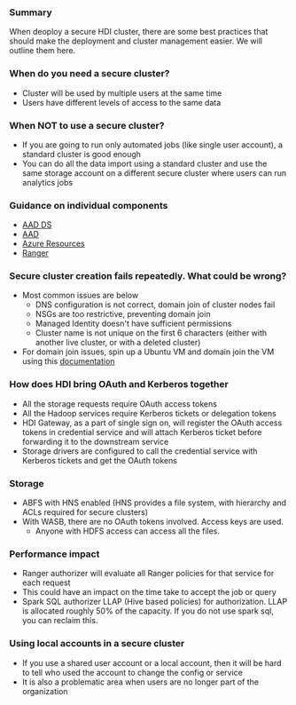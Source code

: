 ### Summary
When deoploy a secure HDI cluster, there are some best practices that should make the deployment and cluster management easier. We will outline them here.

### When do you need a secure cluster?
* Cluster will be used by multiple users at the same time
* Users have different levels of access to the same data

### When NOT to use a secure cluster?
* If you are going to run only automated jobs (like single user account), a standard cluster is good enough
* You can do all the data import using a standard cluster and use the same storage account on a different secure cluster where users can run analytics jobs

### Guidance on individual components
* [AAD DS](https://github.com/hdinsight/hdinsight.github.io/blob/master/EnterpriseSecurityPackage/Guidance-AADDS.md)
* [AAD](https://github.com/hdinsight/hdinsight.github.io/blob/master/EnterpriseSecurityPackage/Guidance-AAD.md)
* [Azure Resources](https://github.com/hdinsight/hdinsight.github.io/blob/master/EnterpriseSecurityPackage/Guidance-AzureResources.md)
* [Ranger](https://github.com/hdinsight/hdinsight.github.io/blob/master/EnterpriseSecurityPackage/Guidance-Ranger.md)

### Secure cluster creation fails repeatedly. What could be wrong?
* Most common issues are below
   * DNS configuration is not correct, domain join of cluster nodes fail
   * NSGs are too restrictive, preventing domain join
   * Managed Identity doesn't have sufficient permissions
   * Cluster name is not unique on the first 6 characters (either with another live cluster, or with a deleted cluster)
* For domain join issues, spin up a Ubuntu VM and domain join the VM using this [documentation](https://github.com/hdinsight/hdinsight.github.io/blob/master/EnterpriseSecurityPackage/DomainJoinIssues.md)

### How does HDI bring OAuth and Kerberos together
* All the storage requests require OAuth access tokens
* All the Hadoop services require Kerberos tickets or delegation tokens
* HDI Gateway, as a part of single sign on, will register the OAuth access tokens in credential service and will attach Kerberos ticket before forwarding it to the downstream service
* Storage drivers are configured to call the credential service with Kerberos tickets and get the OAuth tokens

### Storage
* ABFS with HNS enabled (HNS provides a file system, with hierarchy and ACLs required for secure clusters)
* With WASB, there are no OAuth tokens involved. Access keys are used.
    * Anyone with HDFS access can access all the files.

### Performance impact
* Ranger authorizer will evaluate all Ranger policies for that service for each request
* This could have an impact on the time take to accept the job or query
* Spark SQL authorizer LLAP (Hive based policies) for authorization. LLAP is allocated roughly 50% of the capacity. If you do not use spark sql, you can reclaim this.

### Using local accounts in a secure cluster
* If you use a shared user account or a local account, then it will be hard to tell who used the account to change the config or service
* It is also a problematic area when users are no longer part of the organization
